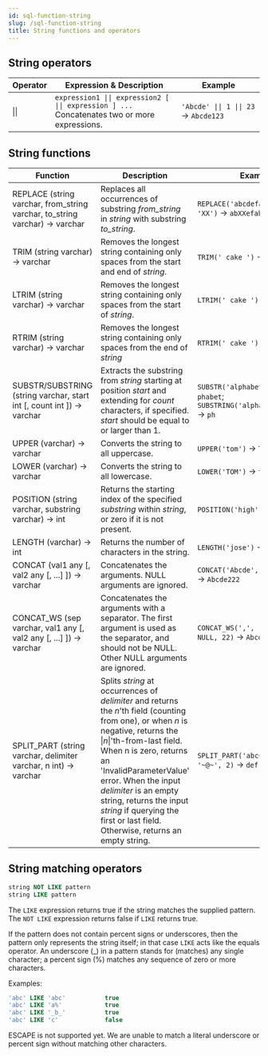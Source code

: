 ```yaml
---
id: sql-function-string
slug: /sql-function-string
title: String functions and operators
---
```



## String operators

| Operator | Expression & Description | Example |
| ----------- | ----------- | ----------- |
| \|\| | <code>expression1 &#124;&#124; expression2 [ &#124;&#124; expression ] ...</code> <br /> Concatenates two or more expressions. <br /> | <code>'Abcde' &#124;&#124; 1 &#124;&#124; 23 </code> → `Abcde123` |

## String functions

|Function|Description|Example|
|---|---|---|
|REPLACE (string varchar, from_string varchar, to_string varchar) → varchar|Replaces all occurrences of substring *from_string* in *string* with substring *to_string*.|`REPLACE('abcdefabcdef', 'cd', 'XX')` → `abXXefabXXef`|
|TRIM (string varchar) → varchar|Removes the longest string containing only spaces from the start and end of *string*.|`TRIM(' cake ')` → 'cake'|<!--Author: I didn't use the code tag `` for what's returned because `` truncates the empty spaces at the beginning and the end, and in this case, spaces should be kept. So I used '' which keeps the spaces. Same for the next two functions.-->
|LTRIM (string varchar) → varchar|Removes the longest string containing only spaces from the start of *string*.|`LTRIM(' cake ')` → 'cake '|
|RTRIM (string varchar) → varchar|Removes the longest string containing only spaces from the end of *string*|`RTRIM(' cake ')` → ' cake'|
|SUBSTR/SUBSTRING (string varchar, start int [, count int ]) → varchar|Extracts the substring from *string* starting at position *start* and extending for *count* characters, if specified. *start* should be equal to or larger than 1.| `SUBSTR('alphabet', 3)` → `phabet`; <br /> `SUBSTRING('alphabet', 3, 2)` → `ph`|
|UPPER (varchar) → varchar|Converts the string to all uppercase.|`UPPER('tom')` → `TOM`|
|LOWER (varchar) → varchar|Converts the string to all lowercase.|`LOWER('TOM')` → `tom`|
|POSITION (string varchar, substring varchar) → int	|Returns the starting index of the specified *substring* within *string*, or zero if it is not present.|`POSITION('high', 'ig')` → `2`|
|LENGTH (varchar) → int|Returns the number of characters in the string.|`LENGTH('jose')` → `4`|
|CONCAT (val1 any [, val2 any [, ...] ]) → varchar | Concatenates the arguments. NULL arguments are ignored. | `CONCAT('Abcde', 2, NULL, 22)` → `Abcde222` |
|CONCAT_WS (sep varchar, val1 any [, val2 any [, ...] ]) → varchar | Concatenates the arguments with a separator. The first argument is used as the separator, and should not be NULL. Other NULL arguments are ignored. | `CONCAT_WS(',', 'Abcde', 2, NULL, 22)` → `Abcde,2,22` |
|SPLIT_PART (string varchar, delimiter varchar, n int) → varchar | Splits *string* at occurrences of *delimiter* and returns the *n*'th field (counting from one), or when *n* is negative, returns the \|*n*\|'th-from-last field. When n is zero, returns an 'InvalidParameterValue' error. When the input *delimiter* is an empty string, returns the input *string* if querying the first or last field. Otherwise, returns an empty string. | `SPLIT_PART('abc~@~def~@~ghi', '~@~', 2)` → `def` |


## String matching operators

```sql
string NOT LIKE pattern
string LIKE pattern
```

The `LIKE` expression returns true if the string matches the supplied pattern. The `NOT LIKE` expression returns false if `LIKE` returns true.

If the pattern does not contain percent signs or underscores, then the pattern only represents the string itself; in that case `LIKE` acts like the equals operator. An underscore (_) in a pattern stands for (matches) any single character; a percent sign (%) matches any sequence of zero or more characters.

Examples:

```sql
'abc' LIKE 'abc'           true
'abc' LIKE 'a%'            true
'abc' LIKE '_b_'           true
'abc' LIKE 'c'             false
```


ESCAPE is not supported yet. We are unable to match a literal underscore or percent sign without matching other characters.

